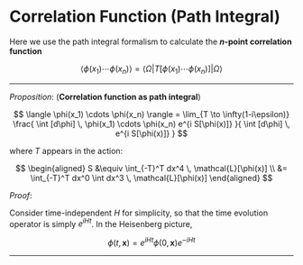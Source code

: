 # Correlation Function (Path Integral)

Here we use the path integral formalism to calculate the **$n$-point correlation function**

$$
\langle \phi(x_1) \cdots \phi(x_n) \rangle
= \langle \Omega| T [\phi(x_1) \cdots \phi(x_n)] |\Omega \rangle
$$

----

*Proposition*: (**Correlation function as path integral**)

$$
\langle \phi(x_1) \cdots \phi(x_n) \rangle
= \lim_{T \to \infty(1-i\epsilon)} \frac{
    \int [d\phi] \, \phi(x_1) \cdots \phi(x_n)
    e^{i S[\phi(x)]}
}{
    \int [d\phi] \, e^{i S[\phi(x)]}
}
$$

where $T$ appears in the action:

$$
\begin{aligned}
    S &\equiv \int_{-T}^T dx^4 \, \mathcal{L}[\phi(x)]
    \\
    &= \int_{-T}^T dx^0 \int dx^3 \, \mathcal{L}[\phi(x)]
\end{aligned}
$$

*Proof*: 

Consider time-independent $H$ for simplicity, so that the time evolution operator is simply $e^{iHt}$. In the Heisenberg picture, 

$$
\phi(t,\mathbf{x}) = e^{iHt} \phi(0, \mathbf{x}) e^{-iHt}
$$

----

